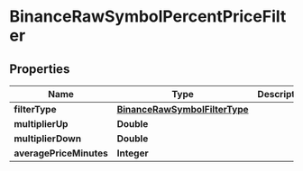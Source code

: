 # BinanceRawSymbolPercentPriceFilter

## Properties
Name | Type | Description | Notes
------------ | ------------- | ------------- | -------------
**filterType** | [**BinanceRawSymbolFilterType**](BinanceRawSymbolFilterType.md) |  |  [optional]
**multiplierUp** | **Double** |  |  [optional]
**multiplierDown** | **Double** |  |  [optional]
**averagePriceMinutes** | **Integer** |  |  [optional]
